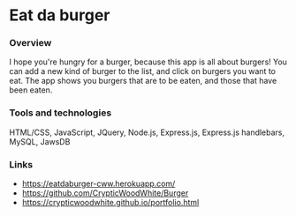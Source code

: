# Eat da burger

### Overview
I hope you're hungry for a burger, because this app is all about burgers! You can add a new kind of burger to the list, and click on burgers you want to eat. The app shows you burgers that are to be eaten, and those that have been eaten.

### Tools and technologies
HTML/CSS, JavaScript, JQuery, Node.js, Express.js, Express.js handlebars, MySQL, JawsDB

### Links
- https://eatdaburger-cww.herokuapp.com/
- https://github.com/CrypticWoodWhite/Burger
- https://crypticwoodwhite.github.io/portfolio.html
